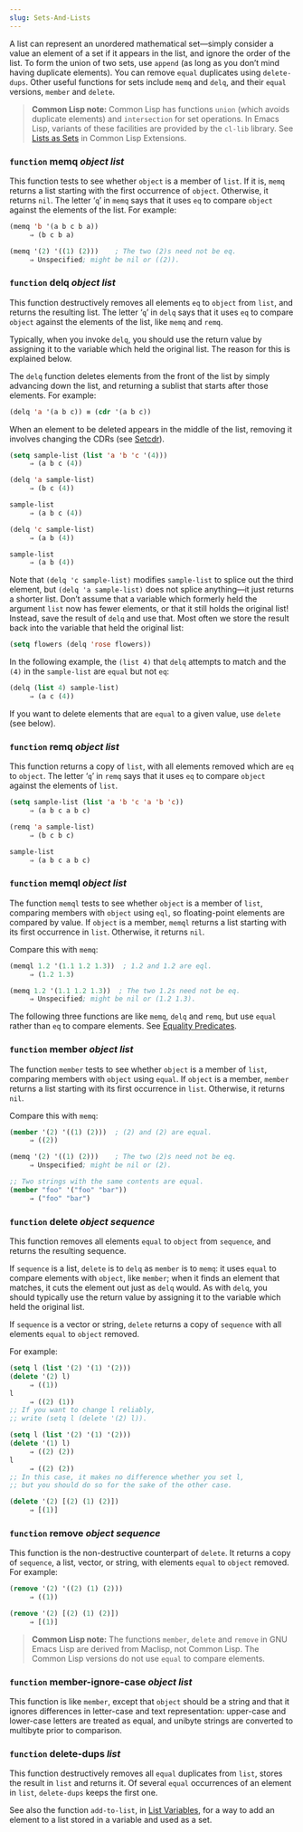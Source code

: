 ```yaml
---
slug: Sets-And-Lists
---
```


A list can represent an unordered mathematical set—simply consider a value an element of a set if it appears in the list, and ignore the order of the list. To form the union of two sets, use `append` (as long as you don’t mind having duplicate elements). You can remove `equal` duplicates using `delete-dups`. Other useful functions for sets include `memq` and `delq`, and their `equal` versions, `member` and `delete`.

> **Common Lisp note:** Common Lisp has functions `union` (which avoids duplicate elements) and `intersection` for set operations. In Emacs Lisp, variants of these facilities are provided by the `cl-lib` library. See [Lists as Sets](https://www.gnu.org/software/emacs/manual/html_mono/cl.html#Lists-as-Sets) in Common Lisp Extensions.

### <span className="tag function">`function`</span> **memq** *object list*

This function tests to see whether `object` is a member of `list`. If it is, `memq` returns a list starting with the first occurrence of `object`. Otherwise, it returns `nil`. The letter ‘`q`’ in `memq` says that it uses `eq` to compare `object` against the elements of the list. For example:

```lisp
(memq 'b '(a b c b a))
     ⇒ (b c b a)
```

```lisp
(memq '(2) '((1) (2)))    ; The two (2)s need not be eq.
     ⇒ Unspecified; might be nil or ((2)).
```

### <span className="tag function">`function`</span> **delq** *object list*

This function destructively removes all elements `eq` to `object` from `list`, and returns the resulting list. The letter ‘`q`’ in `delq` says that it uses `eq` to compare `object` against the elements of the list, like `memq` and `remq`.

Typically, when you invoke `delq`, you should use the return value by assigning it to the variable which held the original list. The reason for this is explained below.

The `delq` function deletes elements from the front of the list by simply advancing down the list, and returning a sublist that starts after those elements. For example:

```lisp
(delq 'a '(a b c)) ≡ (cdr '(a b c))
```

When an element to be deleted appears in the middle of the list, removing it involves changing the CDRs (see [Setcdr](Setcdr)).

```lisp
(setq sample-list (list 'a 'b 'c '(4)))
     ⇒ (a b c (4))
```

```lisp
(delq 'a sample-list)
     ⇒ (b c (4))
```

```lisp
sample-list
     ⇒ (a b c (4))
```

```lisp
(delq 'c sample-list)
     ⇒ (a b (4))
```

```lisp
sample-list
     ⇒ (a b (4))
```

Note that `(delq 'c sample-list)` modifies `sample-list` to splice out the third element, but `(delq 'a sample-list)` does not splice anything—it just returns a shorter list. Don’t assume that a variable which formerly held the argument `list` now has fewer elements, or that it still holds the original list! Instead, save the result of `delq` and use that. Most often we store the result back into the variable that held the original list:

```lisp
(setq flowers (delq 'rose flowers))
```

In the following example, the `(list 4)` that `delq` attempts to match and the `(4)` in the `sample-list` are `equal` but not `eq`:

```lisp
(delq (list 4) sample-list)
     ⇒ (a c (4))
```

If you want to delete elements that are `equal` to a given value, use `delete` (see below).

### <span className="tag function">`function`</span> **remq** *object list*

This function returns a copy of `list`, with all elements removed which are `eq` to `object`. The letter ‘`q`’ in `remq` says that it uses `eq` to compare `object` against the elements of `list`.

```lisp
(setq sample-list (list 'a 'b 'c 'a 'b 'c))
     ⇒ (a b c a b c)
```

```lisp
(remq 'a sample-list)
     ⇒ (b c b c)
```

```lisp
sample-list
     ⇒ (a b c a b c)
```

### <span className="tag function">`function`</span> **memql** *object list*

The function `memql` tests to see whether `object` is a member of `list`, comparing members with `object` using `eql`, so floating-point elements are compared by value. If `object` is a member, `memql` returns a list starting with its first occurrence in `list`. Otherwise, it returns `nil`.

Compare this with `memq`:

```lisp
(memql 1.2 '(1.1 1.2 1.3))  ; 1.2 and 1.2 are eql.
     ⇒ (1.2 1.3)
```

```lisp
(memq 1.2 '(1.1 1.2 1.3))  ; The two 1.2s need not be eq.
     ⇒ Unspecified; might be nil or (1.2 1.3).
```

The following three functions are like `memq`, `delq` and `remq`, but use `equal` rather than `eq` to compare elements. See [Equality Predicates](Equality-Predicates).

### <span className="tag function">`function`</span> **member** *object list*

The function `member` tests to see whether `object` is a member of `list`, comparing members with `object` using `equal`. If `object` is a member, `member` returns a list starting with its first occurrence in `list`. Otherwise, it returns `nil`.

Compare this with `memq`:

```lisp
(member '(2) '((1) (2)))  ; (2) and (2) are equal.
     ⇒ ((2))
```

```lisp
(memq '(2) '((1) (2)))    ; The two (2)s need not be eq.
     ⇒ Unspecified; might be nil or (2).
```

```lisp
;; Two strings with the same contents are equal.
(member "foo" '("foo" "bar"))
     ⇒ ("foo" "bar")
```

### <span className="tag function">`function`</span> **delete** *object sequence*

This function removes all elements `equal` to `object` from `sequence`, and returns the resulting sequence.

If `sequence` is a list, `delete` is to `delq` as `member` is to `memq`: it uses `equal` to compare elements with `object`, like `member`; when it finds an element that matches, it cuts the element out just as `delq` would. As with `delq`, you should typically use the return value by assigning it to the variable which held the original list.

If `sequence` is a vector or string, `delete` returns a copy of `sequence` with all elements `equal` to `object` removed.

For example:

```lisp
(setq l (list '(2) '(1) '(2)))
(delete '(2) l)
     ⇒ ((1))
l
     ⇒ ((2) (1))
;; If you want to change l reliably,
;; write (setq l (delete '(2) l)).
```

```lisp
(setq l (list '(2) '(1) '(2)))
(delete '(1) l)
     ⇒ ((2) (2))
l
     ⇒ ((2) (2))
;; In this case, it makes no difference whether you set l,
;; but you should do so for the sake of the other case.
```

```lisp
(delete '(2) [(2) (1) (2)])
     ⇒ [(1)]
```

### <span className="tag function">`function`</span> **remove** *object sequence*

This function is the non-destructive counterpart of `delete`. It returns a copy of `sequence`, a list, vector, or string, with elements `equal` to `object` removed. For example:

```lisp
(remove '(2) '((2) (1) (2)))
     ⇒ ((1))
```

```lisp
(remove '(2) [(2) (1) (2)])
     ⇒ [(1)]
```

> **Common Lisp note:** The functions `member`, `delete` and `remove` in GNU Emacs Lisp are derived from Maclisp, not Common Lisp. The Common Lisp versions do not use `equal` to compare elements.

### <span className="tag function">`function`</span> **member-ignore-case** *object list*

This function is like `member`, except that `object` should be a string and that it ignores differences in letter-case and text representation: upper-case and lower-case letters are treated as equal, and unibyte strings are converted to multibyte prior to comparison.

### <span className="tag function">`function`</span> **delete-dups** *list*

This function destructively removes all `equal` duplicates from `list`, stores the result in `list` and returns it. Of several `equal` occurrences of an element in `list`, `delete-dups` keeps the first one.

See also the function `add-to-list`, in [List Variables](List-Variables), for a way to add an element to a list stored in a variable and used as a set.
